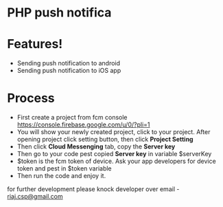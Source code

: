 # PHP push notifica

# Features!

  - Sending push notification to android
  - Sending push notification to iOS app
# Process
  - First create a project from fcm console https://console.firebase.google.com/u/0/?pli=1
  - You will show your  newly created project, click to your project. After opening project click setting button, then click **Project Setting**
  - Then click **Cloud Messenging** tab, copy the **Server key**
  - Then go to your code pest copied **Server key**  in variable $serverKey
  - $token is the fcm token of device. Ask your app developers for  device   token and pest in $token variable 
  - Then run the code and enjoy it.



  for further development please knock developer over email - riaj.csp@gmail.com